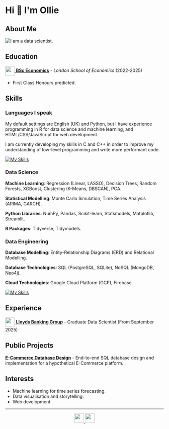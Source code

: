 # Hi 👋 I'm Ollie

## About Me

<picture>
  <source media="(prefers-color-scheme: dark)" srcset="https://readme-typing-svg.herokuapp.com?font=Fira+Code&pause=1000&color=FFFFFF&width=435&lines=I+am+a+data+scientist.">
  <source media="(prefers-color-scheme: light)" srcset="https://readme-typing-svg.herokuapp.com?font=Fira+Code&pause=1000&color=000000&width=435&lines=I+am+a+data+scientist.">
  <img alt="I am a data scientist." src="https://readme-typing-svg.herokuapp.com?font=Fira+Code&pause=1000&color=000000&width=435&lines=I+am+a+data+scientist.">
</picture>

## Education

[<img src='https://upload.wikimedia.org/wikipedia/commons/5/51/LSE_Logo.svg' width=30 align="center"> **BSc Economics**](https://www.lse.ac.uk/study-at-lse/undergraduate/bsc-economics)  - _London School of Economics_ (2022-2025)

- First Class Honours predicted.

## Skills

### Languages I speak

My default settings are English (UK) and Python, but I have experience programming in R for data science and machine learning, and HTML/CSS/JavaScript for web development.

I am currently developing my skills in C and C++ in order to improve my understanding of low-level programming and write more performant code.

[![My Skills](https://skillicons.dev/icons?i=py,c,r,html,css,js)](https://skillicons.dev)

### Data Science

**Machine Learning**: Regression (Linear, LASSO), Decision Trees, Random Forests, XGBoost, Clustering (K-Means, DBSCAN), PCA.

**Statistical Modelling**: Monte Carlo Simulation, Time Series Analysis (ARIMA, GARCH).

**Python Libraries**: NumPy, Pandas, Scikit-learn, Statsmodels, Matplotlib, Streamlit.

**R Packages**: Tidyverse, Tidymodels.

### Data Engineering

**Database Modelling**: Entity-Relationship Diagrams (ERD) and Relational Modelling.

**Database Technologies**: SQL (PostgreSQL, SQLite), NoSQL (MongoDB, Neo4j).

**Cloud Technologies**: Google Cloud Platform (GCP), Firebase.

[![My Skills](https://skillicons.dev/icons?i=mongodb,postgres,gcp,firebase)](https://skillicons.dev)

## Experience

[<img src='https://upload.wikimedia.org/wikipedia/en/9/95/Lloyds_bank_logo_2024.jpg' width=30 align="center"> **Lloyds Banking Group**](https://www.lloydsbankinggroup.com/) - Graduate Data Scientist (From September 2025)

## Public Projects

[**E-Commerce Database Design**](https://github.com/ollie-gregory/E-Commerce_Database) - End-to-end SQL database design and implementation for a hypothetical E-Commerce platform.

## Interests

- Machine learning for time series forecasting.
- Data visualisation and storytelling.
- Web development.

---
<p align="center">
    <a href="https://www.linkedin.com/in/oliver-gregory-198028252">
        <img width=30 src="https://skillicons.dev/icons?i=linkedin"/>
    </a>
    <a href="https://github.com/ollie-gregory">
        <img width=30 src="https://skillicons.dev/icons?i=github"/>
    </a>
</p>